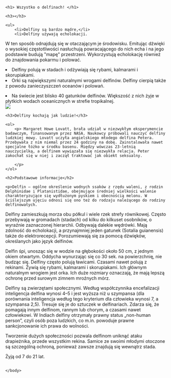 <!DOCTYPE html>
<html>
    <head>
        <meta charset="utf-8">
        <title>HTML: Images</title>
    </head>
    <body>

    <h1> Wszystko o delfinach! </h1>
    
    <h3></h3>
    
    <ul>
        <li>Delfiny są bardzo mądre,</li>
        <li>Delfiny używają echolokacji.
W ten sposób odnajdują się w otaczającym je środowisku. Emitując dźwięki o wysokiej częstotliwości nasłuchują powracającego do nich echa i na jego podstawie budują "mapę" przestrzeni. Wykorzystują echolokację również do znajdowania pokarmu i polować.</li>
        <li>Delfiny polują w stadach i odżywiają się rybami, kalmarami i skorupiakami.</li>
        <li>Orki są największymi naturalnymi wrogami delfinów.
Delfiny cierpią także z powodu zanieczyszczeń oceanów i polowań.
</li>
<li> 
Na świecie jest blisko 40 gatunków delfinów.
Większość z nich żyje w płytkich wodach oceanicznych w strefie tropikalnej.
</li>
<img src="https://upload.wikimedia.org/wikipedia/commons/thumb/d/da/NMMP_dolphin_with_locator.jpeg/220px-NMMP_dolphin_with_locator.jpeg">



</ul>
    
    <h3>Delfiny kochają jak ludzie!</h3>
    
    <ol>
        <p> Margaret Howe Lovatt, brała udział w niezwykłym eksperymencie badawczym, finansowanym przez NASA. Naukowcy próbowali nauczyć delfiny ludzkiej mowy. Lovatt uczyła angielskiego młodego delfina Petera. Przebywała z nim niemal przez 24 godziny na dobę. Zainstalowała nawet specjalne łóżko w środku basenu. Między wówczas 23-letnią nauczycielką, a delfinem wywiązała się niezwykła relacja. Peter zakochał się w niej i zaczął traktować jak obiekt seksualny.
        
        </p>
    </ol>
    
    <h2>Podstawowe informacje</h2>
    
    <p>Delfin – ogólne określenie wodnych ssaków z rzędu waleni, z rodzin Delphinidae i Platanistidae, obejmujące średniej wielkości walenie charakteryzujące się wydłużonym pyskiem i obecnością melonu. W ściślejszym ujęciu odnosi się ono też do rodzaju należącego do rodziny delfinowatych.

Delfiny zamieszkują morza obu półkul i wiele rzek strefy równikowej. Często przebywają w gromadach (stadach) od kilku do kilkuset osobników, o wyraźnie zaznaczonej hierarchii. Odbywają dalekie wędrówki. Mają zdolność do echolokacji, a przynajmniej jeden gatunek (Sotalia guianensis) także do elektrorecepcji. Porozumiewają się za pomocą dźwięków, określanych jako język delfinów.

Delfin śpi, unosząc się w wodzie na głębokości około 50 cm, z jednym okiem otwartym. Oddycha wynurzając się co 30 sek. na powierzchnię, nie budząc się. Delfiny często polują ławicami. Czasami nawet polują z rekinami. Żywią się rybami, kalmarami i skorupiakami. Ich głównym naturalnym wrogiem jest orka. Ich duże rozmiary oznaczają, że mają lepszą ochronę przed surowym zimnem mroźnych mórz.

Delfiny są zwierzętami społecznymi. Według współczynnika encefalizacji inteligencja delfina wynosi 4–5 i jest wyższa niż u szympansa (dla porównania inteligencja według tego kryterium dla człowieka wynosi 7, a szympansa 2,5). Tresuje się je do sztuczek w delfinariach. Zdarza się, że pomagają innym delfinom, rannym lub chorym, a czasami nawet człowiekowi. W Indiach delfiny otrzymały prawny status „non-human person”, czyli osób poza ludzkich, co m.in. powoduje prawne sankcjonowanie ich prawa do wolności.

Tworzenie dużych społeczności pozwala delfinom uniknąć ataku drapieżnika, przede wszystkim rekina. Samice ze swoimi młodymi otoczone są szczególną ochroną, ponieważ zawsze znajdują się wewnątrz stada.

Żyją od 7 do 21 lat.
    <h2></h2>
    

    </body>
</html>

